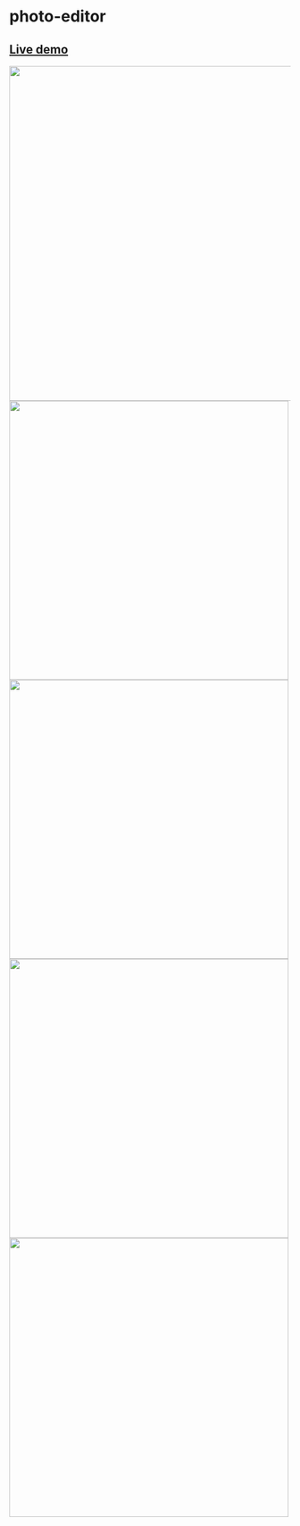# photo-editor
## <a href="https://yathrebamarneh.github.io/photo-editor/">Live demo</a>
<img width="600px" src="https://user-images.githubusercontent.com/65343735/218960911-21f1f7a9-bc09-4f1f-8d73-25e74b47bc62.png">
<div>
  <img width="500px" src="https://user-images.githubusercontent.com/65343735/218959952-21d33b89-840a-4f7d-b313-619aeac07414.png"/>
  <img width="500px" src="https://user-images.githubusercontent.com/65343735/218959981-927ea56e-4f52-49e6-be5b-0308a5e78d63.png"/>
</div>
<div>
  <img width="500px" src="https://user-images.githubusercontent.com/65343735/218960008-0bde3e84-1eaa-426e-90e4-393cfa10917c.png"/>
  <img width="500px" src="https://user-images.githubusercontent.com/65343735/218960010-c7001add-26f6-4c5c-83c4-e9815db0ac90.png"/>
</div>
